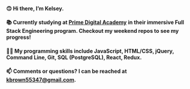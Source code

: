 #### 🙃  Hi there, I’m Kelsey.
#### 📚  Currently studying at [Prime Digital Academy](https://www.primeacademy.io/) in their immersive Full Stack Engineering program. Checkout my weekend repos to see my progress!
#### 👩‍💻  My programming skills include JavaScript, HTML/CSS, jQuery, Command Line, Git, SQL (PostgreSQL), React, Redux.
#### 📫  Comments or questions? I can be reached at kbrown55347@gmail.com.
